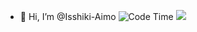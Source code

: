 - 👋 Hi, I’m @Isshiki-Aimo
![Code Time](https://img.shields.io/endpoint?style=social&url=https://codetime-api.datreks.com/badge/3389?logoColor=dark%26project=%26recentMS=0%26showProject=true)
![](https://img.shields.io/badge/python-3.9-orange?style=for-the-badge&logo=python&logoColor=blue)


<!---
Isshiki-Aimo/Isshiki-Aimo is a ✨ special ✨ repository because its `README.md` (this file) appears on your GitHub profile.
You can click the Preview link to take a look at your changes.
--->
